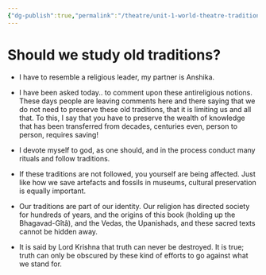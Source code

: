 ```yaml
---
{"dg-publish":true,"permalink":"/theatre/unit-1-world-theatre-traditions/19-07-2022-wtt-tv-a/","dgHomeLink":true,"dgPassFrontmatter":false}
---
```


# Should we study old traditions?
- I have to resemble a religious leader, my partner is Anshika.


- I have been asked today.. to comment upon these antireligious notions. These days people are leaving comments here and there saying that we do not need to preserve these old traditions, that it is limiting us and all that. To this, I say that you have to preserve the wealth of knowledge that has been transferred from decades, centuries even, person to person, requires saving!
- I devote myself to god, as one should, and in the process conduct many rituals and follow traditions.
- If these traditions are not followed, you yourself are being affected. Just like how we save artefacts and fossils in museums, cultural preservation is equally important.
- Our traditions are part of our identity. Our religion has directed society for hundreds of years, and the origins of this book (holding up the Bhagavad-Gîtâ), and the Vedas, the Upanishads, and these sacred texts cannot be hidden away.
-  It is said by Lord Krishna that truth can never be destroyed. It is true; truth can only be obscured by these kind of efforts to go against what we stand for.
